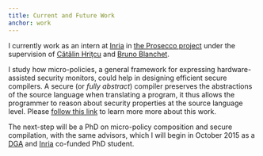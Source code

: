 ```yaml
---
title: Current and Future Work
anchor: work
---
```


I currently work as an intern at
[Inria](http://www.inria.fr/)
in
[the Prosecco project](http://prosecco.gforge.inria.fr/)
under the supervision of
[Cătălin Hriţcu](http://prosecco.gforge.inria.fr/personal/hritcu/)
and
[Bruno Blanchet](http://prosecco.gforge.inria.fr/personal/bblanche/index-eng.html).

I study how micro-policies, a general framework for expressing
hardware-assisted security monitors, could help in designing efficient
secure compilers. A secure (or *fully abstract*) compiler preserves
the abstractions of the source language when translating a program, it
thus allows the programmer to reason about security properties at the
source language level. Please
[follow this link](http://prosecco.gforge.inria.fr/personal/hritcu/students/topics/2015/micro-policies-yannis.pdf)
to learn more more about this work.

The next-step will be a PhD on micro-policy composition and secure
compilation, with the same advisors, which I will begin in October
2015 as a
[DGA](http://www.defense.gouv.fr/dga)
and
[Inria](http://www.inria.fr/)
co-funded PhD student.
